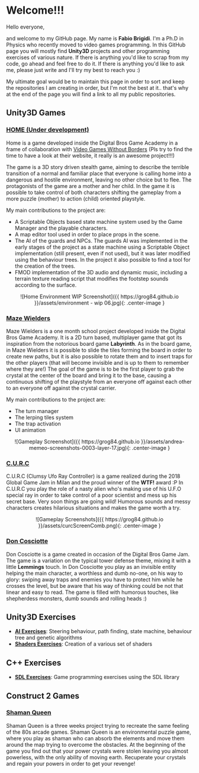 # Welcome!!!

Hello everyone,

and welcome to my GitHub page. My name is **Fabio Brigidi**. I'm a Ph.D in Physics who recently moved to video games programming. In this GitHub page you will mostly find **Unity3D** projects and other programming exercises of various nature. If there is anything you'd like to scrap from my code, go ahead and feel free to do it. If there is anything you'd like to ask me, please just write and I'll try my best to reach you :)

My ultimate goal would be to maintain this page in order to sort and keep the repositories I am creating in order, but I'm not the best at it.. that's why at the end of the page you will find a link to all my public repositories.


## Unity3D Games

### [HOME (Under development)](https://github.com/Grog84/BigOne)

Home is a game developed inside the Digital Bros Game Academy in a frame of collaboration with [Video Games Without Borders](http://vgwb.org/) (Pls try to find the time to have a look at their website, it really is an awesome project!!!)

The game is a 3D story driven stealth game, aiming to describe the terrible transition of a normal and familiar place that everyone is calling home into a dangerous and hostile environment, leaving no other choice but to flee. The protagonists of the game are a mother and her child. In the game it is possible to take control of both characters shifting the gameplay from a more puzzle (mother) to action (child) oriented playstyle. 

My main contributions to the project are:
- A Scriptable Objects based state machine system used by the Game Manager and the playable characters.
- A map editor tool used in order to place props in the scene.
- The AI of the guards and NPCs. The guards AI was implemented in the early stages of the project as a state machine using a Scriptable Object implementation (still present, even if not used), but it was later modified using the behaviour trees. In the project it also possible to find a tool for the creation of the trees.
- FMOD implementation of the 3D audio and dynamic music, including a terrain texture reading script that modifies the footstep sounds according to the surface.

<p align="center">
![Home Environment WIP Screenshot]({{ https://grog84.github.io }}/assets/environment - wip 06.jpg){: .center-image }
</p>

### [Maze Wielders](https://github.com/Grog84/LabirintoMagico.git)

Maze Wielders is a one month school project developed inside the Digital Bros Game Academy. It is a 2D turn based, multiplayer game that got its inspiration from the notorious board game **Labyrinth**. As in the board game, in Maze Wielders it is possible to slide the tiles forming the board in order to create new paths, but it is also possible to rotate them and to insert traps for the other players (that will become invisible and is up to them to remember where they are!) The goal of the game is to be the first player to grab the crystal at the center of the board and bring it to the base, causing a continuous shifting of the playstyle from an everyone off against each other to an everyone off against the crystal carrier.

My main contributions to the project are:
- The turn manager
- The lerping tiles system
- The trap activation
- UI animation

<p align="center">
![Gameplay Screenshot]({{ https://grog84.github.io }}/assets/andrea-memeo-screenshots-0003-layer-17.jpg){: .center-image }
</p>

### [C.U.R.C](https://github.com/Grog84/GGJ18)

C.U.R.C (Clumsy Ufo Ray Controller) is a game realized during the 2018 Global Game Jam in Milan and the proud winner of the **WTF!** award :P
In C.U.R.C you play the role of a nasty alien who's making use of his U.F.O special ray in order to take control of a poor scientist and mess up his secret base. Very soon things are going wild! Humorous sounds and messy characters creates hilarious situations and makes the game worth a try.

<p align="center">
![Gameplay Screenshots]({{ https://grog84.github.io }}/assets/curcScreenComb.png){: .center-image }
</p>

### [Don Cosciotte](https://github.com/Grog84/DBGAGameJam)

Don Cosciotte is a game created in occasion of the Digital Bros Game Jam. The game is a variation on the typical tower defense theme, mixing it with a little **Lemmings** touch. In Don Cosciotte you play as an invisible entity helping the main character, a worthless and dumb no-one, on his way to glory: swiping away traps and enemies you have to protect him while he crosses the level, but be aware that his way of thinking could be not that linear and easy to read. The game is filled with humorous touches, like shepherdess monsters, dumb sounds and rolling heads :)

## Unity3D Exercises

- [**AI Exercises**](https://github.com/Grog84/UnityAITest): Steering behaviour, path finding, state machine, behaviour tree and genetic algorithms
- [**Shaders Exercises**](https://github.com/Grog84/ShadersTest): Creation of a various set of shaders

## C++ Exercises

- [**SDL Exercises**](https://github.com/Grog84/SDL_Tutorial): Game programming exercises using the SDL library

## Construct 2 Games

### [Shaman Queen](https://github.com/Grog84/Shaman)

Shaman Queen is a three weeks project trying to recreate the same feeling of the 80s arcade games. Shaman Queen is an environmental puzzle game, where you play as shaman who can absorb the elements and move them around the map trying to overcome the obstacles. At the beginning of the game you find out that your power crystals were stolen leaving you almost powerless, with the only ability of moving earth. Recuperate your crystals and regain your powers in order to get your revenge!
